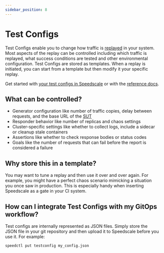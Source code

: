 ```yaml
---
sidebar_position: 8
---
```


# Test Configs

Test Configs enable you to change how traffic is [replayed](./replay.md) in
your system. Most aspects of the replay can be controlled including which
traffic is replayed, what success conditions are tested and other environmental
configuration. Test Configs are stored as templates. When a replay is
initiated, you can start from a template but then modify it your specific
replay.

Get started with
[your test configs in Speedscale](https://app.speedscale.com/config)
or with the [reference docs](/reference/configuration/README.md).

## What can be controlled?

* Generator configuration like number of traffic copies, delay between requests, and the base URL of the [SUT](/reference/glossary.md#sut)
* Responder behavior like number of replicas and chaos settings
* Cluster-specific settings like whether to collect logs, include a sidecar or cleanup stale containers
* Assertions like whether to check response bodies or status codes
* Goals like the number of requests that can fail before the report is considered a failure

## Why store this in a template?

You may want to tune a replay and then use it over and over again. For example,
you might have a perfect chaos scenario mimicking a situation you once saw in
production. This is especially handy when inserting Speedscale as a gate in
your CI system.

## How can I integrate Test Configs with my GitOps workflow?

Test configs are internally represented as JSON files. Simply store the JSON
file in your git repository and then upload it to Speedscale before you use it.
For example:

```bash
speedctl put testconfig my_config.json
```
